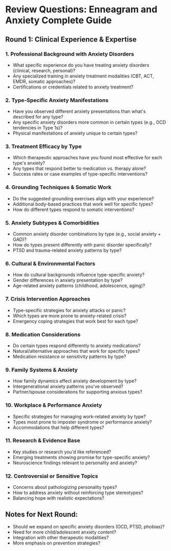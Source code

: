 # Review Questions: Enneagram and Anxiety Complete Guide

## Round 1: Clinical Experience & Expertise

### 1. Professional Background with Anxiety Disorders
- What specific experience do you have treating anxiety disorders (clinical, research, personal)?
- Any specialized training in anxiety treatment modalities (CBT, ACT, EMDR, somatic approaches)?
- Certifications or credentials related to anxiety treatment?

### 2. Type-Specific Anxiety Manifestations
- Have you observed different anxiety presentations than what's described for any type?
- Any specific anxiety disorders more common in certain types (e.g., OCD tendencies in Type 1s)?
- Physical manifestations of anxiety unique to certain types?

### 3. Treatment Efficacy by Type
- Which therapeutic approaches have you found most effective for each type's anxiety?
- Any types that respond better to medication vs. therapy alone?
- Success rates or case examples of type-specific interventions?

### 4. Grounding Techniques & Somatic Work
- Do the suggested grounding exercises align with your experience?
- Additional body-based practices that work well for specific types?
- How do different types respond to somatic interventions?

### 5. Anxiety Subtypes & Comorbidities
- Common anxiety disorder combinations by type (e.g., social anxiety + GAD)?
- How do types present differently with panic disorder specifically?
- PTSD and trauma-related anxiety patterns by type?

### 6. Cultural & Environmental Factors
- How do cultural backgrounds influence type-specific anxiety?
- Gender differences in anxiety presentation by type?
- Age-related anxiety patterns (childhood, adolescence, aging)?

### 7. Crisis Intervention Approaches
- Type-specific strategies for anxiety attacks or panic?
- Which types are more prone to anxiety-related crisis?
- Emergency coping strategies that work best for each type?

### 8. Medication Considerations
- Do certain types respond differently to anxiety medications?
- Natural/alternative approaches that work for specific types?
- Medication resistance or sensitivity patterns by type?

### 9. Family Systems & Anxiety
- How family dynamics affect anxiety development by type?
- Intergenerational anxiety patterns you've observed?
- Partner/spouse considerations for supporting anxious types?

### 10. Workplace & Performance Anxiety
- Specific strategies for managing work-related anxiety by type?
- Types most prone to imposter syndrome or performance anxiety?
- Accommodations that help different types?

### 11. Research & Evidence Base
- Key studies or research you'd like referenced?
- Emerging treatments showing promise for type-specific anxiety?
- Neuroscience findings relevant to personality and anxiety?

### 12. Controversial or Sensitive Topics
- Concerns about pathologizing personality types?
- How to address anxiety without reinforcing type stereotypes?
- Balancing hope with realistic expectations?

## Notes for Next Round:
- Should we expand on specific anxiety disorders (OCD, PTSD, phobias)?
- Need for more child/adolescent anxiety content?
- Integration with other therapeutic modalities?
- More emphasis on prevention strategies?